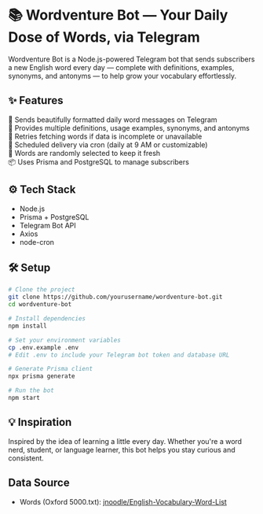 # 📚 Wordventure Bot — Your Daily Dose of Words, via Telegram

Wordventure Bot is a Node.js-powered Telegram bot that sends subscribers a new English word every day — complete with definitions, examples, synonyms, and antonyms — to help grow your vocabulary effortlessly.

## ✨ Features
💬 Sends beautifully formatted daily word messages on Telegram\
📖 Provides multiple definitions, usage examples, synonyms, and antonyms\
🔁 Retries fetching words if data is incomplete or unavailable\
🔔 Scheduled delivery via cron (daily at 9 AM or customizable)\
🧠 Words are randomly selected to keep it fresh\
📦 Uses Prisma and PostgreSQL to manage subscribers

## ⚙️ Tech Stack
- Node.js
- Prisma + PostgreSQL
- Telegram Bot API
- Axios
- node-cron

## 🛠 Setup
```bash
# Clone the project
git clone https://github.com/yourusername/wordventure-bot.git
cd wordventure-bot

# Install dependencies
npm install

# Set your environment variables
cp .env.example .env
# Edit .env to include your Telegram bot token and database URL

# Generate Prisma client
npx prisma generate

# Run the bot
npm start
```

## 💡 Inspiration
Inspired by the idea of learning a little every day. Whether you're a word nerd, student, or language learner, this bot helps you stay curious and consistent.

## Data Source
- Words (Oxford 5000.txt): [jnoodle/English-Vocabulary-Word-List](https://github.com/jnoodle/English-Vocabulary-Word-List)